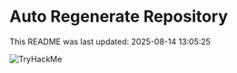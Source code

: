 # Auto Regenerate Repository

This README was last updated: 2025-08-14 13:05:25

 ![TryHackMe](https://tryhackme.com/badge/533634)